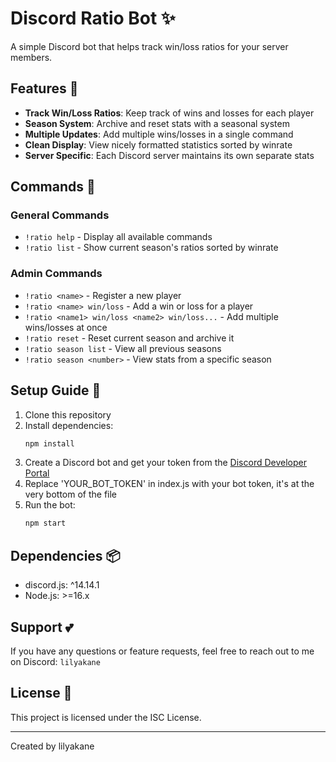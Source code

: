 # Discord Ratio Bot ✨

A simple Discord bot that helps track win/loss ratios for your server members.

## Features 🌟

- **Track Win/Loss Ratios**: Keep track of wins and losses for each player
- **Season System**: Archive and reset stats with a seasonal system
- **Multiple Updates**: Add multiple wins/losses in a single command
- **Clean Display**: View nicely formatted statistics sorted by winrate
- **Server Specific**: Each Discord server maintains its own separate stats

## Commands 📝

### General Commands
- `!ratio help` - Display all available commands
- `!ratio list` - Show current season's ratios sorted by winrate

### Admin Commands
- `!ratio <name>` - Register a new player
- `!ratio <name> win/loss` - Add a win or loss for a player
- `!ratio <name1> win/loss <name2> win/loss...` - Add multiple wins/losses at once
- `!ratio reset` - Reset current season and archive it
- `!ratio season list` - View all previous seasons
- `!ratio season <number>` - View stats from a specific season

## Setup Guide 🚀

1. Clone this repository
2. Install dependencies:
   ```bash
   npm install
   ```
3. Create a Discord bot and get your token from the [Discord Developer Portal](https://discord.com/developers/applications)
4. Replace 'YOUR_BOT_TOKEN' in index.js with your bot token, it's at the very bottom of the file
5. Run the bot:
   ```bash
   npm start
   ```

## Dependencies 📦
- discord.js: ^14.14.1
- Node.js: >=16.x

## Support 💕

If you have any questions or feature requests, feel free to reach out to me on Discord: `lilyakane`

## License 📜

This project is licensed under the ISC License.

---
Created by lilyakane 
